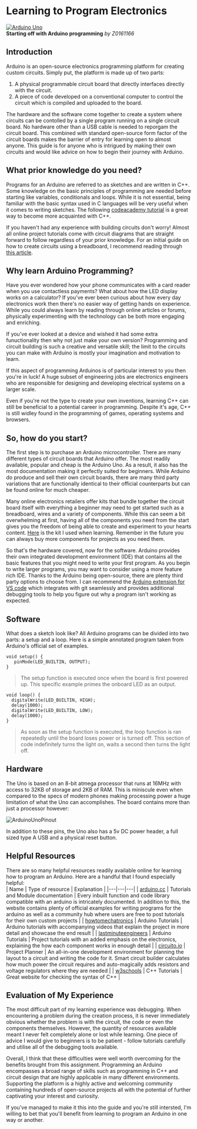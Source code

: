 # Learning to Program Electronics
[![Arduino Uno](ArduinoUno.png)](https://www.arduino.cc/glossary/en/)  
__Starting off with Arduino programming__ *by Z0161166*

## Introduction
Arduino is an open-source electronics programming platform for creating custom circuits.
Simply put, the platform is made up of two parts:
1) A physical programmable circuit board that directly interfaces directly with the circuit.
2) A piece of code developed on a conventional computer to control the circuit which is compiled and uploaded to the board.

The hardware and the software come together to create a system where circuits can be contolled by a single program running on a single circuit board. No hardware other than a USB cable is needed to reporgam the circuit board. This combined with standard open-source form factor of the circuit boards makes the barrier of entry for learning open to almost anyone. This guide is for anyone who is intrigued by making their own circuits and would like advice on how to begin their journey with Arduino.

## What prior knowledge do you need?
Programs for an Arduino are referred to as sketches and are written in C++. Some knowledge on the basic principles of programming are needed before starting like variables, conditionals and loops. While it is not essential, being familiar with the basic syntax used in C languages will be very useful when it comes to writing sketches. The following [codeacademy tutorial](https://www.codecademy.com/learn/learn-c-plus-plus) is a great way to become more acquainted with C++.

If you haven't had any experience with building circuits don't worry! Almost all online project tutorials come with circuit diagrams that are straight forward to follow regardless of your prior knowledge. For an initial guide on how to create circuits using a breadboard, I recommend reading through [this article](https://learn.sparkfun.com/tutorials/how-to-use-a-breadboard/all).

## Why learn Arduino Programming?
Have you ever wondered how your phone communicates with a card reader when you use contactless payments? What about how the LED display works on a calculator? If you've ever been curious about how every day electronics work then there's no easier way of getting hands on experience. While you could always learn by reading through online articles or forums, physically experimenting with the technology can be both more engaging and enriching.

If you've ever looked at a device and wished it had some extra funuctionality then why not just make your own version? Programming and circuit building is such a creative and versatile skill; the limit to the circuits you can make with Arduino is mostly your imagination and motivation to learn.

If this aspect of programming Arduinos is of particular interest to you then you're in luck! A huge subset of engineering jobs are electronics engineers who are responsible for designing and developing electrical systems on a larger scale.

Even if you're not the type to create your own inventions, learning C++ can still be beneficial to a potential career in programming. Despite it's age, C++ is still widley found in the programming of games, operating systems and browsers.

## So, how do you start?
The first step is to purchase an Arduino microcontroller. There are many different types of circuit boards that Arduino offer. The most readily available, popular and cheap is the Arduino Uno. As a result, it also has the most documentation making it perfectly suited for beginners. While Arduino do produce and sell their own circuit boards, there are many third party variations that are functionally identical to their official counterparts but can be found online for much cheaper.

Many online electronics retailers offer kits that bundle together the circuit board itself with everything a beginner may need to get started such as a breadboard, wires and a variety of components. While this can seem a bit overwhelming at first, having all of the components you need from the start gives you the freedom of being able to create and experiment to your hearts content. [Here](https://www.ebay.co.uk/itm/RFID-Learning-Starter-Kit-Set-Arduino-UNO-R3-Upgraded-Version-Learning-Suite-Ace-/163826363177) is the kit I used when learning. Remember in the future you can always buy more components for projects as you need them.

So that's the hardware covered, now for the software. Arduino provides their own integrated development environment (IDE) that contains all the basic features that you might need to write your first program. As you begin to write larger programs, you may want to consider using a more feature rich IDE. Thanks to the Arduino being open-source, there are plenty third party options to choose from. I can recommend the [Arduino extension for VS code](https://marketplace.visualstudio.com/items?itemName=vsciot-vscode.vscode-arduino) which integrates with git seamlessly and provides additional debugging tools to help you figure out why a program isn't working as expected.

## Software
What does a sketch look like? All Arduino programs can be divided into two parts: a setup and a loop. Here is a simple annotated program taken from Arduino's official set of examples.
```
void setup() {  
   pinMode(LED_BUILTIN, OUTPUT);
}
```
>The setup function is executed once when the board is first powered up. This specific example primes the onboard LED as an output.
```
void loop() {
  digitalWrite(LED_BUILTIN, HIGH);
  delay(1000);
  digitalWrite(LED_BUILTIN, LOW);
  delay(1000);
}     
```
>As soon as the setup function is executed, the loop function is ran repeatedly until the board loses power or is turned off. This section of code indefinitely turns the light on, waits a second then turns the light off.

## Hardware
The Uno is based on an 8-bit atmega processor that runs at 16MHz with access to 32KB of storage and 2KB of RAM. This is miniscule even when compared to the specs of modern phones making processing power a huge limitation of what the Uno can accomplishes. The board contains more than just a processor however:  

![ArduinoUnoPinout](UnoPinout.png)  

In addition to these pins, the Uno also has a 5v DC power header, a full sized type A USB and a physical reset button.

## Helpful Resources
There are so many helpful resources readily available online for learning how to program an Arduino. Here are a handful that I found especially helpful:  
| Name | Type of resource | Explanation |
|---|---|---|
| [arduino.cc](arduino.cc) | Tutorials and Module documentation | Every inbuilt function and code library compatible with an arduino is intricately documented. In addition to this, the website contains plenty of official examples for writing programs for the arduino as well as a community hub where users are free to post tutorials for their own custom projects |
| [howtomechatronics](https://howtomechatronics.com/arduino-projects/) | Arduino Tutorials | Arduino tutorials with accompanying videos that explain the project in more detail and showcase the end result |
| [lastminuteengineers](https://lastminuteengineers.com/electronics/arduino-projects/) | Arduino Tutorials | Project tutorials with an added emphasis on the electronics, explaining the  how each component works in enough detail |
| [circuito.io](https://www.circuito.io/) | Project Planner | An all-in-one development environment for planning the layout to a circuit and writing the code for it. Smart circuit builder calculates how much power the circuit requires and auto-magically adds resistors and voltage regulators where they are needed |
| [w3schools](https://www.w3schools.com/cpp/) | C++ Tutorials | Great website for checking the syntax of C++ |  

## Evaluation of My Experience
The most difficult part of my learning experience was debugging. When encountering a problem during the creation process, it is never immediately obvious whether the problem is with the circuit, the code or even the components themselves. However, the quantity of resources available meant I never felt completely alone or lost while learning. One piece of advice I would give to beginners is to be patient - follow tutorials carefully and utilise all of the debugging tools available.

Overall, I think that these difficulties were well worth overcoming for the benefits brought from this assignment. Programming an Arduino encompasses a broad range of skills such as programming in C++ and circuit design that are highly applicable in many different environments. Supporting the platform is a highly active and welcoming community containing hundreds of open-source projects all with the potential of further captivating your interest and curiosity.

If you've managed to make it this into the guide and you're still intersted, I'm willing to bet that you'll benefit from learning to program an Arduino in one way or another.
